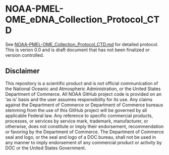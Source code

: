 # NOAA-PMEL-OME_eDNA_Collection_Protocol_CTD

See [NOAA-PMEL-OME_Collection_Protocol_CTD.md](https://github.com/marinednadude/NOAA-PMEL-OME_Collection_Protocol_CTD_Draft/blob/main/NOAA-PMEL-OME_Collection_Protocol_CTD.md) for detailed protocol.  
This is verion 0.0 and is draft document that has not been finalized or version controlled.

## Disclaimer
This repository is a scientific product and is not official communication of the National Oceanic and Atmospheric Administration, or the United States Department of Commerce. All NOAA GitHub project code is provided on an ‘as is’ basis and the user assumes responsibility for its use. Any claims against the Department of Commerce or Department of Commerce bureaus stemming from the use of this GitHub project will be governed by all applicable Federal law. Any reference to specific commercial products, processes, or services by service mark, trademark, manufacturer, or otherwise, does not constitute or imply their endorsement, recommendation or favoring by the Department of Commerce. The Department of Commerce seal and logo, or the seal and logo of a DOC bureau, shall not be used in any manner to imply endorsement of any commercial product or activity by DOC or the United States Government.
